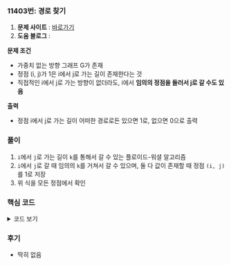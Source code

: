 ### 11403번: 경로 찾기

1. **문제 사이트** : [바로가기](https://www.acmicpc.net/problem/11403)
2. **도움 블로그** : 

**문제 조건**
- 가중치 없는 방향 그래프 G가 존재
- 정점 (i, j)가 1은 i에서 j로 가는 길이 존재한다는 것
- 직접적인 i에서 j로 가는 방향이 없더라도, i에서 **임의의 정점을 들러서 j로 갈 수도 있음**

**출력**  
- 정점 i에서 j로 가는 길이 어떠한 경로로든 있으면 1로, 없으면 0으로 출력

### 풀이
1. `i`에서 `j`로 가는 길이 `k`를 통해서 갈 수 있는 플로이드-워셜 알고리즘
2. `i`에서 `j`로 갈 때 임의의 `k`를 거쳐서 갈 수 있으며, 둘 다 값이 존재할 때 정점 `(i, j)`를 1로 저장
3. 위 식을 모든 정점에서 확인

### 핵심 코드

<details>
<summary>코드 보기</summary>

```cpp
void solve() {
    for(int k = 0; k < n; k++) {
        for(int i = 0; i < n; i++) {
            for(int j = 0; j < n; j++) {
                if(graph[i][k] == 1 && graph[k][j] == 1) graph[i][j] = 1;
            }
        }
    }
    
    for(int i = 0; i < n; i++) {
        for(int j = 0; j < n; j++) {
            cout << graph[i][j] << ' ';
        }
        cout << '\n';
    }
}
```
- `i`에서 `j`로 갈 때의 임의의 정점 `k`를 통해서 갈 수 있는지 확인
- 두 정점 모두 갈 수 있을 때 `i`에서 `j`로 갈 수 있으므로 정점 `(i, j)`를 1로 저장
- 모든 정점을 다 확인 한 후에 모든 정점에 대한 경로를 출력
</details>

### 후기
- 딱히 없음